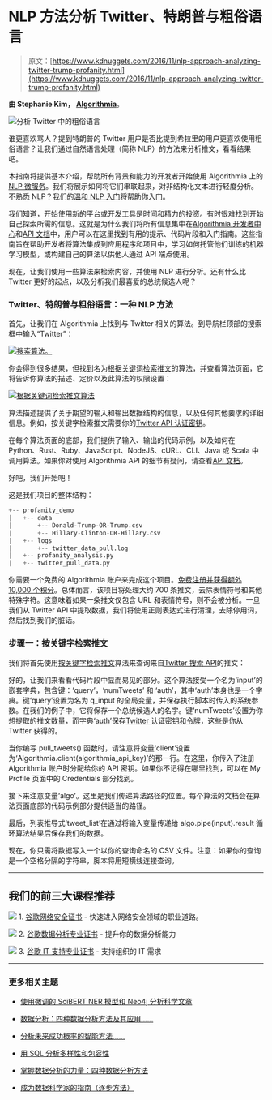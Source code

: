 # NLP 方法分析 Twitter、特朗普与粗俗语言

> 原文：[https://www.kdnuggets.com/2016/11/nlp-approach-analyzing-twitter-trump-profanity.html](https://www.kdnuggets.com/2016/11/nlp-approach-analyzing-twitter-trump-profanity.html)

**由 Stephanie Kim， [Algorithmia](https://algorithmia.com/)**。

![分析 Twitter 中的粗俗语言](../Images/bb1ea3b1d18c17c34e8ee5cefb33f914.png)

谁更喜欢骂人？提到特朗普的 Twitter 用户是否比提到希拉里的用户更喜欢使用粗俗语言？让我们通过自然语言处理（简称 NLP）的方法来分析推文，看看结果吧。

本指南将提供基本介绍，帮助所有背景和能力的开发者开始使用 Algorithmia 上的[NLP 微服务](https://algorithmia.com/tags/nlp)。我们将展示如何将它们串联起来，对非结构化文本进行轻度分析。不熟悉 NLP？我们的[温和 NLP 入门](http://blog.algorithmia.com/2015/09/getting-started-with-natural-language-processing/)将帮助你入门。

我们知道，开始使用新的平台或开发工具是时间和精力的投资。有时很难找到开始自己探索所需的信息。这就是为什么我们将所有信息集中在[Algorithmia 开发者中心](http://developers.algorithmia.com/)和[API 文档](http://docs.algorithmia.com/)中，用户可以在这里找到有用的提示、代码片段和入门指南。这些指南旨在帮助开发者将算法集成到应用程序和项目中，学习如何托管他们训练的机器学习模型，或构建自己的算法以供他人通过 API 端点使用。

现在，让我们使用一些算法来检索内容，并使用 NLP 进行分析。还有什么比 Twitter 更好的起点，以及分析我们最喜爱的总统候选人呢？

### Twitter、特朗普与粗俗语言：一种 NLP 方法

首先，让我们在 Algorithmia 上找到与 Twitter 相关的算法。到导航栏顶部的搜索框中输入“Twitter”：

[![搜索算法。](../Images/22da7c9cc026ec0a5aac0f568af93d9e.png)](http://blog.algorithmia.com/wp-content/uploads/2016/07/search_box.png)

你会得到很多结果，但找到名为[根据关键词检索推文](https://algorithmia.com/algorithms/twitter/RetrieveTweetsWithKeyword)的算法，并查看算法页面，它将告诉你算法的描述、定价以及此算法的权限设置：

[![根据关键词检索推文算法](../Images/08d4e6edcf8ba1c7a9e15ed584c8f1f8.png)](http://blog.algorithmia.com/wp-content/uploads/2016/07/twitter_algo_page-1.png)

算法描述提供了关于期望的输入和输出数据结构的信息，以及任何其他要求的详细信息。例如，按关键字检索推文需要你的[Twitter API 认证密钥](https://dev.twitter.com/oauth/overview)。

在每个算法页面的底部，我们提供了输入、输出的代码示例，以及如何在 Python、Rust、Ruby、JavaScript、NodeJS、cURL、CLI、Java 或 Scala 中调用算法。如果你对使用 Algorithmia API 的细节有疑问，请查看[API 文档](http://docs.algorithmia.com/)。

好吧，我们开始吧！

这是我们项目的整体结构：

```py
+-- profanity_demo
|   +-- data
|       +-- Donald-Trump-OR-Trump.csv
|       +-- Hillary-Clinton-OR-Hillary.csv
|   +-- logs
|       +-- twitter_data_pull.log
|   +-- profanity_analysis.py
|   +-- twitter_pull_data.py
```

你需要一个免费的 Algorithmia 账户来完成这个项目。[免费注册并获得额外 10,000 个积分](https://algorithmia.com/signup?invite=onTwitter)。总体而言，该项目将处理大约 700 条推文，去除表情符号和其他特殊字符。这意味着如果一条推文仅包含 URL 和表情符号，则不会被分析。一旦我们从 Twitter API 中提取数据，我们将使用正则表达式进行清理，去除停用词，然后找到我们的脏话。

### 步骤一：按关键字检索推文

我们将首先使用[按关键字检索推文](https://algorithmia.com/algorithms/twitter/RetrieveTweetsWithKeyword)算法来查询来自[Twitter 搜索 API](https://dev.twitter.com/rest/public/search)的推文：

好的，让我们来看看代码片段中显而易见的部分。这个算法接受一个名为‘input’的嵌套字典，包含键：‘query’，‘numTweets’ 和 ‘auth’，其中‘auth’本身也是一个字典。键‘query’设置为名为 q_input 的全局变量，并保存执行脚本时传入的系统参数。在我们的例子中，它将保存一个总统候选人的名字。键‘numTweets’设置为你想提取的推文数量，而字典‘auth’保存[Twitter 认证密钥和令牌](https://dev.twitter.com/oauth/overview)，这些是你从 Twitter 获得的。

当你编写 pull_tweets() 函数时，请注意将变量‘client’设置为‘Algorithmia.client(algorithmia_api_key)’的那一行。在这里，你传入了注册 Algorithmia 账户时分配给你的 API 密钥。如果你不记得在哪里找到，可以在 My Profile 页面中的 Credentials 部分找到。

接下来注意变量‘algo’。这里是我们传递算法路径的位置。每个算法的文档会在算法页面底部的代码示例部分提供适当的路径。

最后，列表推导式‘tweet_list’在通过将输入变量传递给 algo.pipe(input).result 循环算法结果后保存我们的数据。

现在，你只需将数据写入一个以你的查询命名的 CSV 文件。注意：如果你的查询是一个空格分隔的字符串，脚本将用短横线连接查询。

* * *

## 我们的前三大课程推荐

![](../Images/0244c01ba9267c002ef39d4907e0b8fb.png) 1\. [谷歌网络安全证书](https://www.kdnuggets.com/google-cybersecurity) - 快速进入网络安全领域的职业道路。

![](../Images/e225c49c3c91745821c8c0368bf04711.png) 2\. [谷歌数据分析专业证书](https://www.kdnuggets.com/google-data-analytics) - 提升你的数据分析能力

![](../Images/0244c01ba9267c002ef39d4907e0b8fb.png) 3\. [谷歌 IT 支持专业证书](https://www.kdnuggets.com/google-itsupport) - 支持组织的 IT 需求

* * *

### 更多相关主题

+   [使用微调的 SciBERT NER 模型和 Neo4j 分析科学文章](https://www.kdnuggets.com/2021/12/analyzing-scientific-articles-finetuned-scibert-ner-model-neo4j.html)

+   [数据分析：四种数据分析方法及其应用……](https://www.kdnuggets.com/2023/04/data-analytics-four-approaches-analyzing-data-effectively.html)

+   [分析未来成功概率的智能方法……](https://www.kdnuggets.com/2022/02/analyzing-probability-future-success-intelligence-node-attributes-evolution-model.html)

+   [用 SQL 分析多样性和包容性](https://www.kdnuggets.com/2022/11/analyzing-diversity-inclusion-sql.html)

+   [掌握数据分析的力量：四种数据分析方法](https://www.kdnuggets.com/2023/03/master-power-data-analytics-four-approaches-analyzing-data.html)

+   [成为数据科学家的指南（逐步方法）](https://www.kdnuggets.com/2021/05/guide-become-data-scientist.html)
